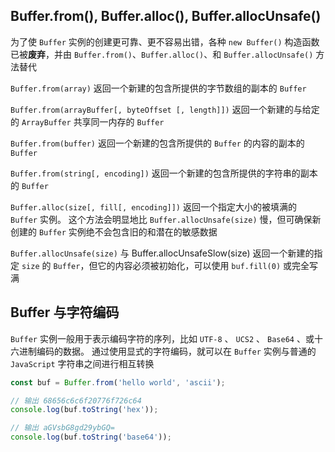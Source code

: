 ## Buffer.from(), Buffer.alloc(), Buffer.allocUnsafe()

为了使 ```Buffer``` 实例的创建更可靠、更不容易出错，各种 ```new Buffer()``` 构造函数已被**废弃**，并由 ```Buffer.from()```、```Buffer.alloc()```、和 ```Buffer.allocUnsafe()``` 方法替代

```Buffer.from(array)``` 返回一个新建的包含所提供的字节数组的副本的 ```Buffer```

```Buffer.from(arrayBuffer[, byteOffset [, length]])``` 返回一个新建的与给定的 ```ArrayBuffer``` 共享同一内存的 ```Buffer```

```Buffer.from(buffer)``` 返回一个新建的包含所提供的 ```Buffer``` 的内容的副本的 ```Buffer```

```Buffer.from(string[, encoding])``` 返回一个新建的包含所提供的字符串的副本的 ```Buffer```

```Buffer.alloc(size[, fill[, encoding]])``` 返回一个指定大小的被填满的 ```Buffer``` 实例。 这个方法会明显地比 ```Buffer.allocUnsafe(size)``` 慢，但可确保新创建的 ```Buffer``` 实例绝不会包含旧的和潜在的敏感数据

```Buffer.allocUnsafe(size)``` 与 Buffer.allocUnsafeSlow(size) 返回一个新建的指定 ```size``` 的 ```Buffer```，但它的内容必须被初始化，可以使用 ```buf.fill(0)``` 或完全写满


## Buffer 与字符编码

```Buffer``` 实例一般用于表示编码字符的序列，比如 ```UTF-8``` 、 ```UCS2``` 、 ```Base64``` 、或十六进制编码的数据。 通过使用显式的字符编码，就可以在 ```Buffer``` 实例与普通的 ```JavaScript``` 字符串之间进行相互转换

```js
const buf = Buffer.from('hello world', 'ascii');

// 输出 68656c6c6f20776f726c64
console.log(buf.toString('hex'));

// 输出 aGVsbG8gd29ybGQ=
console.log(buf.toString('base64'));
```
